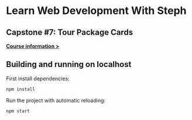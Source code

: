 # Learn Web Development With Steph

## Capstone #7: Tour Package Cards

[**Course information >**](https://learnfromsteph.dev)

## Building and running on localhost

First install dependencies:

```sh
npm install
```

Run the project with automatic reloading:

```sh
npm start
```
